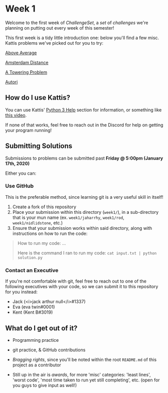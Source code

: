 # Week 1

Welcome to the first week of _ChallengeSet_, a _set_ of _challenges_ we're planning on putting out every week of this semester!

This first week is a tidy little introduction one: below you'll find a few misc. Kattis problems we've picked out for you to try:

[Above Average](https://open.kattis.com/problems/aboveaverage)

[Amsterdam Distance](https://open.kattis.com/problems/amsterdamdistance)

[A Towering Problem](https://open.kattis.com/problems/towering)

[Autori](https://open.kattis.com/problems/autori)

## How do I use Kattis?

You can use Kattis' [Python 3 Help](https://open.kattis.com/help/python3) section for information, or something like [this video](https://www.youtube.com/watch?v=7NHyzBN4GAM).

If none of that works, feel free to reach out in the Discord for help on getting your program running!

## Submitting Solutions

Submissions to problems can be submitted past **Friday @ 5:00pm (January 17th, 2020)**

Either you can:

### Use GitHub

This is the preferable method, since learning git is a very useful skill in itself!

1. Create a fork of this repository
2. Place your submission within this directory (`week1/`), in a sub-directory that is your mun name (ex. `week1/jaharrhy`, `week1/rod`, `week1/nidlidstone`, etc.)
3. Ensure that your submission works within said directory, along with instructions on how to run the code:

> How to run my code: ...
> 
> Here is the command I ran to run my code: `cat input.txt | python solution.py`

### Contact an Executive

If you're not comfortable with git, feel free to reach out to one of the following executives with your code, so we can submit it to this repository for you instead:

- Jack (\<i\>jack arthur null\</i\>#1337)
- Eva (eva twin#0001)
- Kent (Kent B#3019)

## What do I get out of it?

- Programming practice
- git practice, & GitHub contributions
- _Bragging rights_, since you'll be noted within the root `README.md` of this project as a contributor


- Still up in the air is _awards_, for more 'misc' categories: 'least lines', 'worst code', 'most time taken to run yet still completing', etc. (open for you guys to give input as well!)

